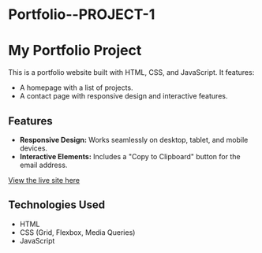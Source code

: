 # Portfolio--PROJECT-1
# My Portfolio Project

This is a portfolio website built with HTML, CSS, and JavaScript. It features:
- A homepage with a list of projects.
- A contact page with responsive design and interactive features.

## Features
- **Responsive Design:** Works seamlessly on desktop, tablet, and mobile devices.
- **Interactive Elements:** Includes a "Copy to Clipboard" button for the email address.

[View the live site here](https://dwood0986.github.io/Portfolio--PROJECT-1/)

## Technologies Used
- HTML
- CSS (Grid, Flexbox, Media Queries)
- JavaScript
